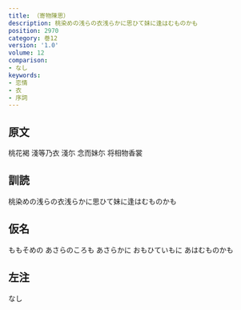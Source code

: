 ```yaml
---
title: （寄物陳思）
description: 桃染めの浅らの衣浅らかに思ひて妹に逢はむものかも
position: 2970
category: 巻12
version: '1.0'
volume: 12
comparison:
- なし
keywords:
- 恋情
- 衣
- 序詞
---
```


## 原文

桃花褐 淺等乃衣 淺尓 念而妹尓 将相物香裳

## 訓読

桃染めの浅らの衣浅らかに思ひて妹に逢はむものかも

## 仮名

ももそめの あさらのころも あさらかに おもひていもに あはむものかも

## 左注

なし
